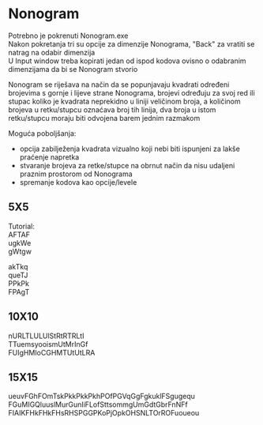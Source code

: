 # Nonogram
Potrebno je pokrenuti Nonogram.exe  
Nakon pokretanja tri su opcije za dimenzije Nonograma, "Back" za vratiti se natrag na odabir dimenzija  
U Input window treba kopirati jedan od ispod kodova ovisno o odabranim dimenzijama da bi se Nonogram stvorio

Nonogram se riješava na način da se popunjavaju kvadrati određeni brojevima s gornje i lijeve strane Nonograma, brojevi određuju za svoj red ili stupac koliko je kvadrata neprekidno u liniji veličinom broja, a količinom brojeva u retku/stupcu oznaćava broj tih linija, dva broja u istom retku/stupcu moraju biti odvojena barem jednim razmakom

Moguća poboljšanja:
- opcija zabilježenja kvadrata vizualno koji nebi biti ispunjeni za lakše praćenje napretka 
- stvaranje brojeva za retke/stupce na obrnut način da nisu udaljeni praznim prostorom od Nonograma
- spremanje kodova kao opcije/levele 

## 5X5
  Tutorial:  
  AFTAF  
  ugkWe  
  gWtgw  

akTkq  
queTJ  
PPkPk  
FPAgT  

## 10X10

nURLTLULUlStRtRTRLtI  
TTuemsyooismUtMrInGf  
FUIgHMIoCGHMTUtUtLRA  

## 15X15

ueuvFGhFOmTskPkkPkkPkhPOfPGVqGgFgkuklFSgugequ  
FGuMIGQluuslMurGunIiFLofSttsommgUmGdtGbrFnNFf  
FIAIKFHkFHkFHsRHSPGGPKoPjOpkOHSNLTOrROFuoueou  
